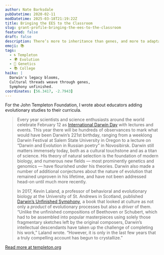 ```yaml
---
author: Nate Barksdale
pubDatetime: 2020-02-11
modDatetime: 2025-03-18T21:19:22Z
title: Bringing the EES to the Classroom
slug: grant-profile-bringing-the-ees-to-the-classroom
featured: false
draft: false
description: There’s more to inheritance than genes, and more to adaptation than selection
emoji: 📚
tags:
  - 🌀 Templeton
  - 🌍 Evolution
  - 🧬 Genetics
  - 📚 College
haiku: |
  Darwin's legacy blooms,  
  Cultural threads weave through genes,  
  Symphony unfinished.
coordinates: [56.3417, -2.7943]
---
```


For the John Templeton Foundation, I wrote about educators adding evolutionary studies to their curricula.

> Every year scientists and science enthusiasts around the world celebrate February 12 as [International Darwin Day](https://darwinday.org/events/) with lectures and events. This year there will be hundreds of observances to mark what would have been Darwin’s 221st birthday, ranging from a weeklong Darwin Festival at Salem State University in Oregon to a lecture on “Darwin and Evolution in Russian poetry” in Novosibirsk. Darwin still matters immensely today, both as a cultural touchstone and as a titan of science. His theory of natural selection is the foundation of modern biology, and numerous new fields — most prominently genetics and genomics — have flourished under his theories. Darwin also made a number of additional conjectures about the nature of evolution that remained unproven in his lifetime, and have not been addressed head-on until much more recently.
>
> In 2017, Kevin Laland, a professor of behavioral and evolutionary biology at the University of St. Andrews in Scotland, published [Darwin’s Unfinished Symphony](https://press.princeton.edu/books/hardcover/9780691151182/darwins-unfinished-symphony)_,_ a book that looked at culture as not only a _product_ of evolutionary processes but also a _driver_ of them. “Unlike the unfinished compositions of Beethoven or Schubert, which had to be assembled into popular masterpieces using solely those fragmentary sketches left by the original composers, Darwin’s intellectual descendants have taken up the challenge of completing his work,” Laland wrote. “However, it is only in the last few years that a truly compelling account has begun to crystallize.”

[Read more at templeton.org](https://www.templeton.org/grant/bringing-the-ees-to-the-classroom)
